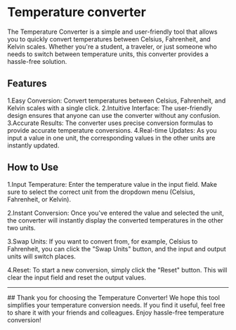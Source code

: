# Temperature converter

The Temperature Converter is a simple and user-friendly tool that allows you to quickly convert temperatures between Celsius, Fahrenheit, and Kelvin scales. Whether you're a student, a traveler, or just someone who needs to switch between temperature units, this converter provides a hassle-free solution.

## Features
1.Easy Conversion: Convert temperatures between Celsius, Fahrenheit, and Kelvin scales with a single click.
2.Intuitive Interface: The user-friendly design ensures that anyone can use the converter without any confusion.
3.Accurate Results: The converter uses precise conversion formulas to provide accurate temperature conversions.
4.Real-time Updates: As you input a value in one unit, the corresponding values in the other units are instantly updated.

## How to Use
1.Input Temperature: Enter the temperature value in the input field. Make sure to select the correct unit from the dropdown menu (Celsius, Fahrenheit, or Kelvin).

2.Instant Conversion: Once you've entered the value and selected the unit, the converter will instantly display the converted temperatures in the other two units.

3.Swap Units: If you want to convert from, for example, Celsius to Fahrenheit, you can click the "Swap Units" button, and the input and output units will switch places.

4.Reset: To start a new conversion, simply click the "Reset" button. This will clear the input field and reset the output values.


<hr>
## Thank you for choosing the Temperature Converter! We hope this tool simplifies your temperature conversion needs. If you find it useful, feel free to share it with your friends and colleagues. Enjoy hassle-free temperature conversion!
